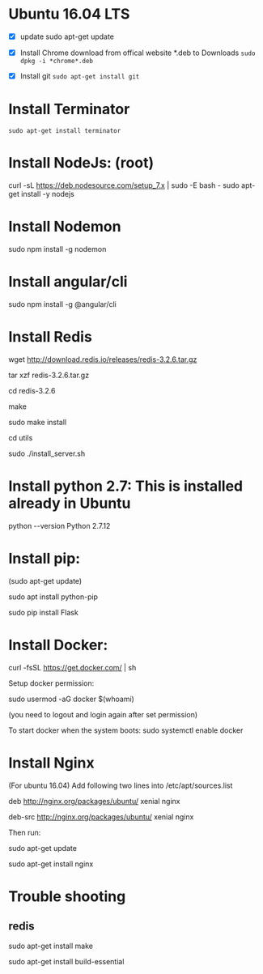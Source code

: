 # Ubuntu 16.04 LTS

- [x] update
sudo apt-get update

- [x] Install Chrome
download from offical website *.deb to Downloads
```sudo dpkg -i *chrome*.deb```


- [x] Install git
```sudo apt-get install git```

# Install Terminator
```sudo apt-get install terminator```


# Install NodeJs: (root)
curl -sL https://deb.nodesource.com/setup_7.x | sudo -E bash -
sudo apt-get install -y nodejs

# Install Nodemon
sudo npm install -g nodemon


# Install angular/cli
sudo npm install -g @angular/cli

# Install Redis

wget http://download.redis.io/releases/redis-3.2.6.tar.gz

tar xzf redis-3.2.6.tar.gz

cd redis-3.2.6

make

sudo make install

cd utils

sudo ./install_server.sh

# Install python 2.7: This is installed already in Ubuntu
python --version
Python 2.7.12

# Install pip:

(sudo apt-get update)

sudo apt install python-pip

sudo pip install Flask

# Install Docker:

curl -fsSL https://get.docker.com/ | sh

Setup docker permission:

sudo usermod -aG docker $(whoami)

(you need to logout and login again after set permission)

To start docker when the system boots: sudo systemctl enable docker

# Install Nginx
(For ubuntu 16.04) Add following two lines into /etc/apt/sources.list

deb http://nginx.org/packages/ubuntu/ xenial nginx

deb-src http://nginx.org/packages/ubuntu/ xenial nginx

Then run:

sudo apt-get update

sudo apt-get install nginx

# Trouble shooting
## redis
sudo apt-get install make

sudo apt-get install build-essential
